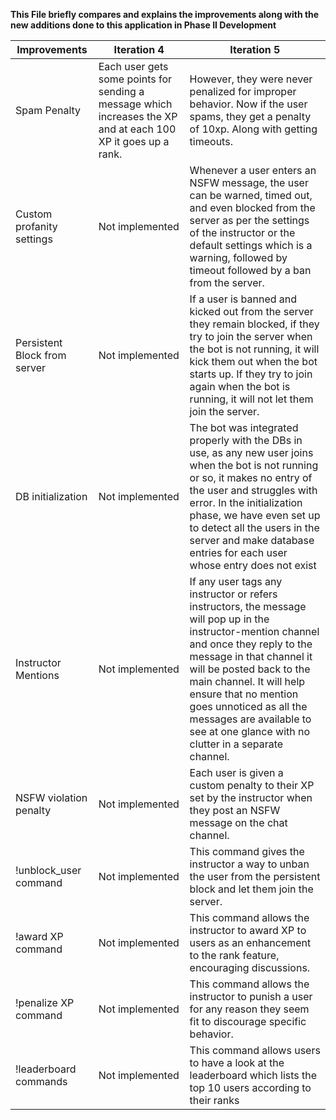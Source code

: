 **This File briefly compares and explains the improvements along with the new additions done to this application in Phase II Development**

| Improvements                 | Iteration 4                                                                                                   | Iteration 5                                                                                                                                                                                                                                                                                                                                                      |
| ---------------------------- | ------------------------------------------------------------------------------------------------------------- | ---------------------------------------------------------------------------------------------------------------------------------------------------------------------------------------------------------------------------------------------------------------------------------------------------------------------------------------------------------------- |
| Spam Penalty                 | Each user gets some points for sending a message which increases the XP and at each 100 XP it goes up a rank. | However, they were never penalized for improper behavior. Now if the user spams, they get a penalty of 10xp. Along with getting timeouts.                                                                                                                                                                                                                        |
| Custom profanity settings    | Not implemented                                                                                               | Whenever a user enters an NSFW message, the user can be warned, timed out, and even blocked from the server as per the settings of the instructor or the default settings which is a warning, followed by timeout followed by a ban from the server.                                                                                                             |
| Persistent Block from server | Not implemented                                                                                               | If a user is banned and kicked out from the server they remain blocked, if they try to join the server when the bot is not running, it will kick them out when the bot starts up. If they try to join again when the bot is running, it will not let them join the server.                                                                                       |
| DB initialization            | Not implemented                                                                                               | The bot was integrated properly with the DBs in use, as any new user joins when the bot is not running or so, it makes no entry of the user and struggles with error. In the initialization phase, we have even set up to detect all the users in the server and make database entries for each user whose entry does not exist                                  |
| Instructor Mentions          | Not implemented                                                                                               | If any user tags any instructor or refers instructors, the message will pop up in the instructor-mention channel and once they reply to the message in that channel it will be posted back to the main channel. It will help ensure that no mention goes unnoticed as all the messages are available to see at one glance with no clutter in a separate channel. |
| NSFW violation penalty       | Not implemented                                                                                               | Each user is given a custom penalty to their XP set by the instructor when they post an NSFW message on the chat channel.                                                                                                                                                                                                                                        |
| !unblock_user command        | Not implemented                                                                                               | This command gives the instructor a way to unban the user from the persistent block and let them join the server.                                                                                                     |
| !award XP command        | Not implemented                                                                                               | This command allows the instructor to award XP to users as an enhancement to the rank feature, encouraging discussions.                                                                                                                                                                                                           |
| !penalize XP command        | Not implemented                                                                                               | This command allows the instructor to punish a user for any reason they seem fit to discourage specific behavior.                                                                                                                                                                                                         |
| !leaderboard commands                | Not implemented                                                                                               | This command allows users to have a look at the leaderboard which lists the top 10 users according to their ranks                                                                                                                                                                                                                                      |
